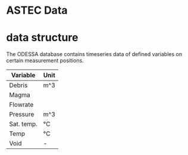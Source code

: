 # ASTEC Data

# data structure

The ODESSA database contains timeseries data of defined variables on certain measurement positions.

| Variable  | Unit |
| --------- | -----|
| Debris    | m^3  |
| Magma     |      |
| Flowrate  |      |
| Pressure  | m^3  |
| Sat. temp.| °C   |
| Temp      | °C   |
| Void      | -    |
